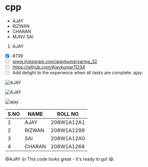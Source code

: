 # cpp
- AJAY
 - RIZWAN
  - CHARAN
   - MJNV SAI
  
 1. AJAY
- [x] #739
- [ ] www.instagram.com/ajaykumarvarma_32
- [ ] https://github.com/Ajaykumar11234
- [ ] Add delight to the experience when all tasks are complete :ajay: 

![AJAY](https://avatars.githubusercontent.com/u/90514443?v=4)

![AJAY](https://c.tenor.com/GTcT7HODLRgAAAAM/smiling-cat-creepy-cat.gif)

![ajay](https://c.tenor.com/TSFp43jYlawAAAAM/taarezameenpar-ishaan.gif)

S.NO|NAME|ROLL NO
-----|------|------
1|AJAY|208W1A12A1
2|RIZWAN|208W1A1299
3|SAI|208W1A12A0
4|CHARAN|208W1A1268



@AJAY :+1: This code looks great - it's ready to go! 😄:


